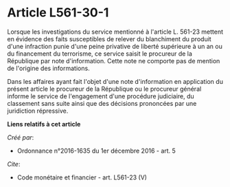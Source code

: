 # Article L561-30-1

Lorsque les investigations du service mentionné à l'article L. 561-23 mettent en évidence des faits susceptibles de relever
du blanchiment du produit d'une infraction punie d'une peine privative de liberté supérieure à un an ou du financement du
terrorisme, ce service saisit le procureur de la République par note d'information. Cette note ne comporte pas de mention de
l'origine des informations. 

Dans les affaires ayant fait l'objet d'une note d'information en application du présent article le procureur de la République
ou le procureur général informe le service de l'engagement d'une procédure judiciaire, du classement sans suite ainsi que des
décisions prononcées par une juridiction répressive.

**Liens relatifs à cet article**

_Créé par_:

  - Ordonnance n°2016-1635 du 1er décembre 2016 - art. 5

_Cite_:

  - Code monétaire et financier - art. L561-23 (V)
